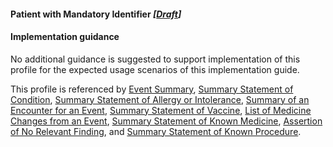 #### Patient with Mandatory Identifier *[[Draft](http://hl7.org/fhir/stu3/valueset-publication-status.html)]*

#### Implementation guidance
No additional guidance is suggested to support implementation of this profile for the expected usage scenarios of this implementation guide.

This profile is referenced by [Event Summary](StructureDefinition-composition-es-1.html), [Summary Statement of Condition](StructureDefinition-condition-summary-1.html),
[Summary Statement of Allergy or Intolerance](StructureDefinition-allergyintolerance-summary-1.html), [Summary of an Encounter for an Event](StructureDefinition-encounter-es-1.html), 
[Summary Statement of Vaccine](StructureDefinition-immunization-summary-1.html), [List of Medicine Changes from an Event](StructureDefinition-list-medseventchanges-1.html), 
[Summary Statement of Known Medicine](StructureDefinition-medicationstatement-summary-1.html), [Assertion of No Relevant Finding](StructureDefinition-observation-norelevantfinding-1.html), 
and [Summary Statement of Known Procedure](StructureDefinition-procedure-summary-1.html).

